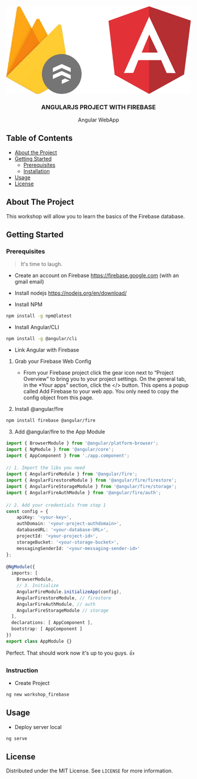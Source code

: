 <!-- PROJECT LOGO -->
<br />
<p align="center">
  <a href="https://firebase.google.com">
    <img src="img/logo.png" alt="Logo">
  </a>

  <h3 align="center">ANGULARJS PROJECT WITH FIREBASE</h3>

  <p align="center">
    Angular WebApp
</p>



<!-- TABLE OF CONTENTS -->
## Table of Contents

* [About the Project](#about-the-project)
* [Getting Started](#getting-started)
  * [Prerequisites](#prerequisites)
  * [Installation](#installation)
* [Usage](#usage)
* [License](#license)



<!-- ABOUT THE PROJECT -->
## About The Project
This workshop will allow you to learn the basics of the Firebase database. 


<!-- GETTING STARTED -->
## Getting Started

### Prerequisites

> It's time to laugh.

* Create an account on Firebase https://firebase.google.com (with an gmail email)

* Install nodejs https://nodejs.org/en/download/

* Install NPM 
```sh
npm install -g npm@latest
```

* Install Angular/CLI 
```sh
npm install -g @angular/cli
```

* Link Angular with Firebase 

1. Grab your Firebase Web Config
    - From your Firebase project click the gear icon next to “Project Overview” to bring you to your project settings. On the general tab, in the *Your apps” section, click the </> button. This opens a popup called Add Firebase to your web app. You only need to copy the config object from this page.

2. Install @angular/fire
```sh
npm install firebase @angular/fire
```

3. Add @angular/fire to the App Module
```typescript
import { BrowserModule } from '@angular/platform-browser';
import { NgModule } from '@angular/core';
import { AppComponent } from './app.component';

// 1. Import the libs you need
import { AngularFireModule } from '@angular/fire';
import { AngularFirestoreModule } from '@angular/fire/firestore';
import { AngularFireStorageModule } from '@angular/fire/storage';
import { AngularFireAuthModule } from '@angular/fire/auth';

// 2. Add your credentials from step 1
const config = {
    apiKey: '<your-key>',
    authDomain: '<your-project-authdomain>',
    databaseURL: '<your-database-URL>',
    projectId: '<your-project-id>',
    storageBucket: '<your-storage-bucket>',
    messagingSenderId: '<your-messaging-sender-id>'
};

@NgModule({
  imports: [
    BrowserModule,
    // 3. Initialize
    AngularFireModule.initializeApp(config),
    AngularFirestoreModule, // firestore
    AngularFireAuthModule, // auth
    AngularFireStorageModule // storage
  ],
  declarations: [ AppComponent ],
  bootstrap: [ AppComponent ]
})
export class AppModule {}
```

Perfect. That should work now it's up to you guys. :+1:

<!-- USAGE EXAMPLES -->
### Instruction

* Create Project
```sh
ng new workshop_firebase
```

<!-- USAGE EXAMPLES -->
## Usage

* Deploy server local
```sh
ng serve
```   

<!-- LICENSE -->
## License

Distributed under the MIT License. See `LICENSE` for more information.
